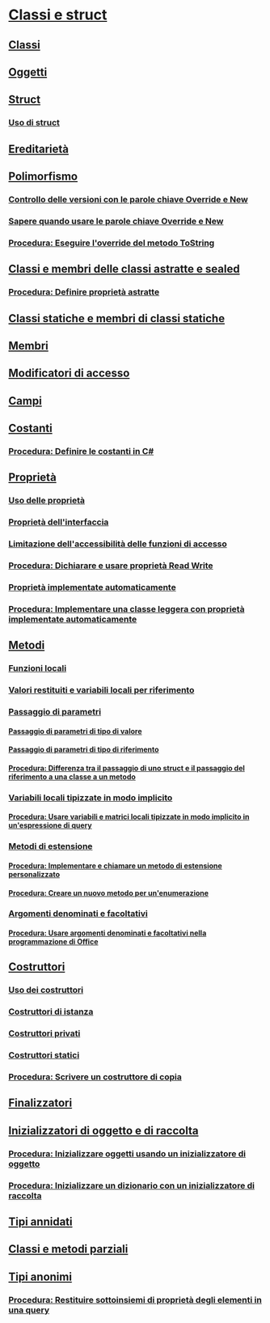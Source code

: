 # [Classi e struct](index.md)
## [Classi](classes.md)
## [Oggetti](objects.md)
## [Struct](structs.md)
### [Uso di struct](using-structs.md)
## [Ereditarietà](inheritance.md)
## [Polimorfismo](polymorphism.md)
### [Controllo delle versioni con le parole chiave Override e New](versioning-with-the-override-and-new-keywords.md)
### [Sapere quando usare le parole chiave Override e New](knowing-when-to-use-override-and-new-keywords.md)
### [Procedura: Eseguire l'override del metodo ToString](how-to-override-the-tostring-method.md)
## [Classi e membri delle classi astratte e sealed](abstract-and-sealed-classes-and-class-members.md)
### [Procedura: Definire proprietà astratte](how-to-define-abstract-properties.md)
## [Classi statiche e membri di classi statiche](static-classes-and-static-class-members.md)
## [Membri](members.md)
## [Modificatori di accesso](access-modifiers.md)
## [Campi](fields.md)
## [Costanti](constants.md)
### [Procedura: Definire le costanti in C#](how-to-define-constants.md)
## [Proprietà](properties.md)
### [Uso delle proprietà](using-properties.md)
### [Proprietà dell'interfaccia](interface-properties.md)
### [Limitazione dell'accessibilità delle funzioni di accesso](restricting-accessor-accessibility.md)
### [Procedura: Dichiarare e usare proprietà Read Write](how-to-declare-and-use-read-write-properties.md)
### [Proprietà implementate automaticamente](auto-implemented-properties.md)
### [Procedura: Implementare una classe leggera con proprietà implementate automaticamente](how-to-implement-a-lightweight-class-with-auto-implemented-properties.md)
## [Metodi](methods.md)
### [Funzioni locali](local-functions.md)
### [Valori restituiti e variabili locali per riferimento](ref-returns.md)
### [Passaggio di parametri](passing-parameters.md)
#### [Passaggio di parametri di tipo di valore](passing-value-type-parameters.md)
#### [Passaggio di parametri di tipo di riferimento](passing-reference-type-parameters.md)
#### [Procedura: Differenza tra il passaggio di uno struct e il passaggio del riferimento a una classe a un metodo](how-to-know-the-difference-passing-a-struct-and-passing-a-class-to-a-method.md)
### [Variabili locali tipizzate in modo implicito](implicitly-typed-local-variables.md)
#### [Procedura: Usare variabili e matrici locali tipizzate in modo implicito in un'espressione di query](how-to-use-implicitly-typed-local-variables-and-arrays-in-a-query-expression.md)
### [Metodi di estensione](extension-methods.md)
#### [Procedura: Implementare e chiamare un metodo di estensione personalizzato](how-to-implement-and-call-a-custom-extension-method.md)
#### [Procedura: Creare un nuovo metodo per un'enumerazione](how-to-create-a-new-method-for-an-enumeration.md)
### [Argomenti denominati e facoltativi](named-and-optional-arguments.md)
#### [Procedura: Usare argomenti denominati e facoltativi nella programmazione di Office](how-to-use-named-and-optional-arguments-in-office-programming.md)
## [Costruttori](constructors.md)
### [Uso dei costruttori](using-constructors.md)
### [Costruttori di istanza](instance-constructors.md)
### [Costruttori privati](private-constructors.md)
### [Costruttori statici](static-constructors.md)
### [Procedura: Scrivere un costruttore di copia](how-to-write-a-copy-constructor.md)
## [Finalizzatori](destructors.md)
## [Inizializzatori di oggetto e di raccolta](object-and-collection-initializers.md)
### [Procedura: Inizializzare oggetti usando un inizializzatore di oggetto](how-to-initialize-objects-by-using-an-object-initializer.md)
### [Procedura: Inizializzare un dizionario con un inizializzatore di raccolta](how-to-initialize-a-dictionary-with-a-collection-initializer.md)
## [Tipi annidati](nested-types.md)
## [Classi e metodi parziali](partial-classes-and-methods.md)
## [Tipi anonimi](anonymous-types.md)
### [Procedura: Restituire sottoinsiemi di proprietà degli elementi in una query](how-to-return-subsets-of-element-properties-in-a-query.md)
